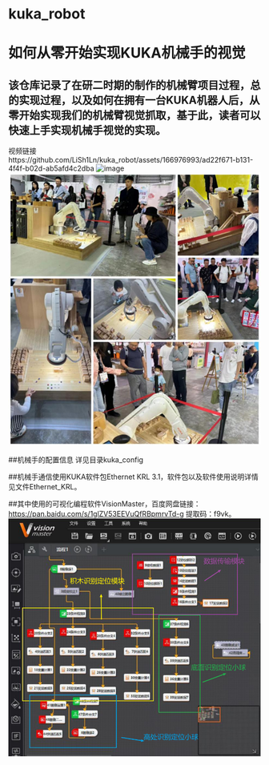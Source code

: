 # kuka_robot
# 如何从零开始实现KUKA机械手的视觉
## 该仓库记录了在研二时期的制作的机械臂项目过程，总的实现过程，以及如何在拥有一台KUKA机器人后，从零开始实现我们的机械臂视觉抓取，基于此，读者可以快速上手实现机械手视觉的实现。
视频链接https://github.com/LiSh1Ln/kuka_robot/assets/166976993/ad22f671-b131-4f4f-b02d-ab5afd4c2dba
![image](Show.gif)
![image](PeopleShow.png)

##机械手的配置信息
详见目录kuka_config

##机械手通信使用KUKA软件包Ethernet KRL 3.1，软件包以及软件使用说明详情见文件Ethernet_KRL。

##其中使用的可视化编程软件VisionMaster，百度网盘链接：https://pan.baidu.com/s/1glZV53EEVuQfRBpmrvTd-g 提取码：f9vk。
![image](VisionMaster.png)
